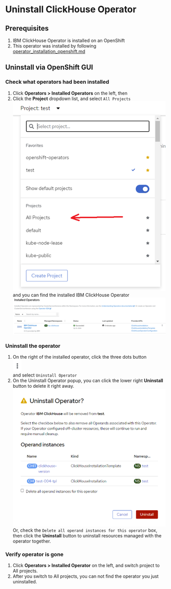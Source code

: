 # Uninstall ClickHouse Operator

## Prerequisites

1. IBM ClickHouse Operator is installed on an OpenShift
1. This operator was installed by following [operator_installation_openshift.md](./operator_installation_openshift.md)


## Uninstall via OpenShift GUI

### Check what operators had been installed

1. Click **Operators > Installed Operators** on the left, then
1. Click the **Project** dropdown list, and select `All Projects`\
    ![Switch to All Projects](./img/switch-to-all-projects.png)\
    and you can find the installed IBM ClickHouse Operator\
    ![Installed ClickHouse Operator](./img/installed_clickhouse_operator.png)

### Uninstall the operator

1. On the right of the installed operator, click the three dots button\
    ![Three Dots button](./img/three-dots.png)\
    and select `Uninstall Operator`
1. On the Uninstall Operator popup, you can click the lower right **Uninstall** button to delete it right away.\
    ![Uninstall Operator Popup](./img/uninstall-operator-popup.png)\
    Or, check the `Delete all operand instances for this operator` box, then click the **Uninstall** button to uninstall 
    resources managed with the operator together.

### Verify operator is gone

1. Click **Operators > Installed Operator** on the left, and switch project to All projects.
1. After you switch to All projects, you can not find the operator you just uninstalled.